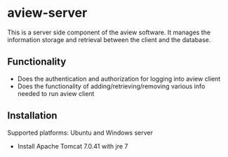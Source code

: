# aview-server

This is a server side component of the aview software. It manages the information storage and retrieval between the client and the database. 

Functionality
-------------
* Does the authentication and authorization for logging into aview client
* Does the functionality of adding/retrieving/removing various info needed to run aview client 

Installation
--------------
Supported platforms: Ubuntu and Windows server
* Install Apache Tomcat 7.0.41 with jre 7
